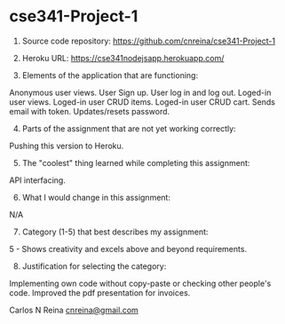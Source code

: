 # cse341-Project-1

1. Source code repository:  https://github.com/cnreina/cse341-Project-1

2. Heroku URL:              https://cse341nodejsapp.herokuapp.com/

3. Elements of the application that are functioning:

Anonymous user views.
User Sign up.
User log in and log out.
Loged-in user views.
Loged-in user CRUD items.
Loged-in user CRUD cart.
Sends email with token.
Updates/resets password.

4. Parts of the assignment that are not yet working correctly:

Pushing this version to Heroku.


5. The "coolest" thing learned while completing this assignment:

API interfacing.


6. What I would change in this assignment:

N/A


7. Category (1-5) that best describes my assignment:

5 - Shows creativity and excels above and beyond requirements.


8. Justification for selecting the category:

Implementing own code without copy-paste or checking other people's code.
Improved the pdf presentation for invoices.


Carlos N Reina
cnreina@gmail.com
